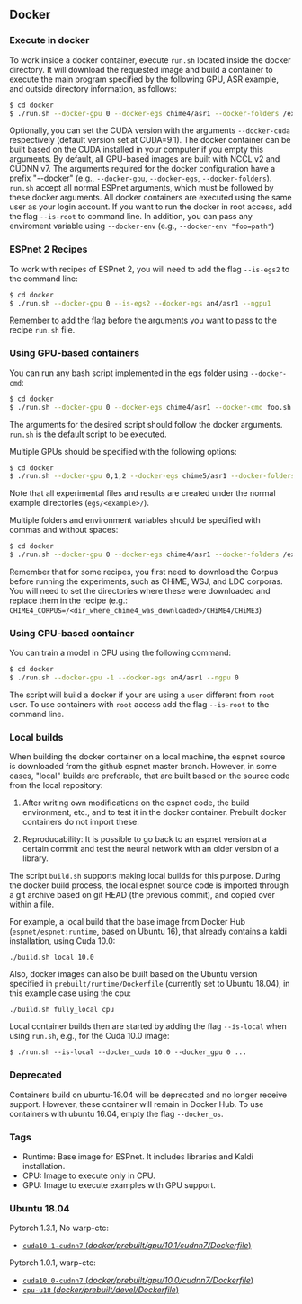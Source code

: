 ## Docker

### Execute in docker
To work inside a docker container, execute `run.sh` located inside the docker directory.
It will download the requested image and build a container to execute the main program specified by the following GPU, ASR example, and outside directory information, as follows:
```sh
$ cd docker
$ ./run.sh --docker-gpu 0 --docker-egs chime4/asr1 --docker-folders /export/corpora4/CHiME4/CHiME3 --dlayers 1 --ngpu 1
```
Optionally, you can set the CUDA version with the arguments `--docker-cuda` respectively (default version set at CUDA=9.1). The docker container can be built based on the CUDA installed in your computer if you empty this arguments.
By default, all GPU-based images are built with NCCL v2 and CUDNN v7.
The arguments required for the docker configuration have a prefix "--docker" (e.g., `--docker-gpu`, `--docker-egs`, `--docker-folders`). `run.sh` accept all normal ESPnet arguments, which must be followed by these docker arguments.
All docker containers are executed using the same user as your login account. If you want to run the docker in root access, add the flag `--is-root` to command line. In addition, you can pass any enviroment variable using `--docker-env` (e.g., `--docker-env "foo=path"`)

### ESPnet 2 Recipes

To work with recipes of ESPnet 2, you will need to add the flag `--is-egs2` to the command line:
```sh
$ cd docker
$ ./run.sh --docker-gpu 0 --is-egs2 --docker-egs an4/asr1 --ngpu1
```
Remember to add the flag before the arguments you want to pass to the recipe `run.sh` file.

### Using GPU-based containers

You can run any bash script implemented in the egs folder using `--docker-cmd`:
```sh
$ cd docker
$ ./run.sh --docker-gpu 0 --docker-egs chime4/asr1 --docker-cmd foo.sh --arg_1 <arg_1> --arg_2 <arg_2>
```
The arguments for the desired script should follow the docker arguments. `run.sh` is the default script to be executed.

Multiple GPUs should be specified with the following options:
```sh
$ cd docker
$ ./run.sh --docker-gpu 0,1,2 --docker-egs chime5/asr1 --docker-folders /export/corpora4/CHiME5 --ngpu 3
```
Note that all experimental files and results are created under the normal example directories (`egs/<example>/`).

Multiple folders and environment variables should be specified with commas and without spaces:
```sh
$ cd docker
$ ./run.sh --docker-gpu 0 --docker-egs chime4/asr1 --docker-folders /export/corpus/CHiME4,/export/corpus/LDC/LDC93S6B,/export/corpus/LDC/LDC94S13B --docker-env "CHIME4_CORPUS=/export/corpus/CHiME4/CHiME3,WSJ0_CORPUS=/export/corpus/LDC/LDC93S6B,WSJ1_CORPUS=/export/corpus/LDC/LDC94S13B" --ngpu 1
```

Remember that for some recipes, you first need to download the Corpus before running the experiments, such as CHiME, WSJ, and LDC corporas. You will need to set the directories where these were downloaded and replace them in the recipe (e.g.: `CHIME4_CORPUS=/<dir_where_chime4_was_downloaded>/CHiME4/CHiME3`)

### Using CPU-based container

You can train a model in CPU using the following command:
```sh
$ cd docker
$ ./run.sh --docker-gpu -1 --docker-egs an4/asr1 --ngpu 0
```

The script will build a docker if your are using a `user` different from `root` user. To use containers with `root` access 
add the flag `--is-root` to the command line.


### Local builds

When building the docker container on a local machine, the espnet source is downloaded from the github espnet master branch.
However, in some cases, "local" builds are preferable, that are built based on the source code from the local repository:

1. After writing own modifications on the espnet code, the build environment, etc., and to test it in the docker container. Prebuilt docker containers do not import these.

2. Reproducability: It is possible to go back to an espnet version at a certain commit and test the neural network with an older version of a library.

The script `build.sh` supports making local builds for this purpose. During the docker build process, the local espnet source code is imported through a git archive based on git HEAD (the previous commit), and copied over within a file.

For example, a local build that the base image from Docker Hub (`espnet/espnet:runtime`, based on Ubuntu 16), that already contains a kaldi installation, using Cuda 10.0:
```
./build.sh local 10.0
```

Also, docker images can also be built based on the Ubuntu version specified in `prebuilt/runtime/Dockerfile` (currently set to Ubuntu 18.04), in this example case using the cpu:
```
./build.sh fully_local cpu
```

Local container builds then are started by adding the flag `--is-local` when using `run.sh`, e.g., for the Cuda 10.0 image:
```
$ ./run.sh --is-local --docker_cuda 10.0 --docker_gpu 0 ...
```


### Deprecated

Containers build on ubuntu-16.04 will be deprecated and no longer receive support. However, these container will remain in Docker Hub.
To use containers with ubuntu 16.04, empty the flag `--docker_os`.

### Tags

- Runtime: Base image for ESPnet. It includes libraries and Kaldi installation.
- CPU: Image to execute only in CPU.
- GPU: Image to execute examples with GPU support.

### Ubuntu 18.04

Pytorch 1.3.1, No warp-ctc:

- [`cuda10.1-cudnn7` (*docker/prebuilt/gpu/10.1/cudnn7/Dockerfile*)](https://github.com/espnet/espnet/tree/master/docker/prebuilt/devel/gpu/10.1/cudnn7/Dockerfile)

Pytorch 1.0.1, warp-ctc:

- [`cuda10.0-cudnn7` (*docker/prebuilt/gpu/10.0/cudnn7/Dockerfile*)](https://github.com/espnet/espnet/tree/master/docker/prebuilt/devel/gpu/10.0/cudnn7/Dockerfile)
- [`cpu-u18` (*docker/prebuilt/devel/Dockerfile*)](https://github.com/espnet/espnet/tree/master/docker/prebuilt/devel/Dockerfile)